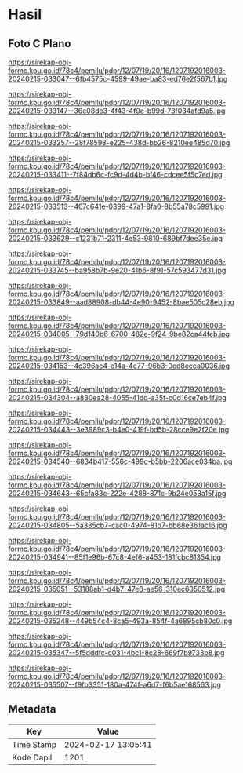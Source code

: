 # Hasil

## Foto C Plano

https://sirekap-obj-formc.kpu.go.id/78c4/pemilu/pdpr/12/07/19/20/16/1207192016003-20240215-033047--6fb4575c-4599-49ae-ba83-ed76e2f567b1.jpg

https://sirekap-obj-formc.kpu.go.id/78c4/pemilu/pdpr/12/07/19/20/16/1207192016003-20240215-033147--36e08de3-4f43-4f9e-b99d-73f034afd9a5.jpg

https://sirekap-obj-formc.kpu.go.id/78c4/pemilu/pdpr/12/07/19/20/16/1207192016003-20240215-033257--28f78598-e225-438d-bb26-8210ee485d70.jpg

https://sirekap-obj-formc.kpu.go.id/78c4/pemilu/pdpr/12/07/19/20/16/1207192016003-20240215-033411--7f84db6c-fc9d-4d4b-bf46-cdcee5f5c7ed.jpg

https://sirekap-obj-formc.kpu.go.id/78c4/pemilu/pdpr/12/07/19/20/16/1207192016003-20240215-033513--407c641e-0399-47a1-8fa0-8b55a78c5991.jpg

https://sirekap-obj-formc.kpu.go.id/78c4/pemilu/pdpr/12/07/19/20/16/1207192016003-20240215-033629--c1231b71-2311-4e53-9810-689bf7dee35e.jpg

https://sirekap-obj-formc.kpu.go.id/78c4/pemilu/pdpr/12/07/19/20/16/1207192016003-20240215-033745--ba958b7b-9e20-41b6-8f91-57c593477d31.jpg

https://sirekap-obj-formc.kpu.go.id/78c4/pemilu/pdpr/12/07/19/20/16/1207192016003-20240215-033849--aad88908-db44-4e90-9452-8bae505c28eb.jpg

https://sirekap-obj-formc.kpu.go.id/78c4/pemilu/pdpr/12/07/19/20/16/1207192016003-20240215-034005--79d140b6-6700-482e-9f24-9be82ca44feb.jpg

https://sirekap-obj-formc.kpu.go.id/78c4/pemilu/pdpr/12/07/19/20/16/1207192016003-20240215-034153--4c396ac4-e14a-4e77-96b3-0ed8ecca0036.jpg

https://sirekap-obj-formc.kpu.go.id/78c4/pemilu/pdpr/12/07/19/20/16/1207192016003-20240215-034304--a830ea28-4055-41dd-a35f-c0d16ce7eb4f.jpg

https://sirekap-obj-formc.kpu.go.id/78c4/pemilu/pdpr/12/07/19/20/16/1207192016003-20240215-034443--3e3989c3-b4e0-419f-bd5b-28cce9e2f20e.jpg

https://sirekap-obj-formc.kpu.go.id/78c4/pemilu/pdpr/12/07/19/20/16/1207192016003-20240215-034540--6834b417-556c-499c-b5bb-2206ace034ba.jpg

https://sirekap-obj-formc.kpu.go.id/78c4/pemilu/pdpr/12/07/19/20/16/1207192016003-20240215-034643--65cfa83c-222e-4288-871c-9b24e053a15f.jpg

https://sirekap-obj-formc.kpu.go.id/78c4/pemilu/pdpr/12/07/19/20/16/1207192016003-20240215-034805--5a335cb7-cac0-4974-81b7-bb68e361ac16.jpg

https://sirekap-obj-formc.kpu.go.id/78c4/pemilu/pdpr/12/07/19/20/16/1207192016003-20240215-034941--85f1e96b-67c8-4ef6-a453-181fcbc81354.jpg

https://sirekap-obj-formc.kpu.go.id/78c4/pemilu/pdpr/12/07/19/20/16/1207192016003-20240215-035051--53188ab1-d4b7-47e8-ae56-310ec6350512.jpg

https://sirekap-obj-formc.kpu.go.id/78c4/pemilu/pdpr/12/07/19/20/16/1207192016003-20240215-035248--449b54c4-8ca5-493a-854f-4a6895cb80c0.jpg

https://sirekap-obj-formc.kpu.go.id/78c4/pemilu/pdpr/12/07/19/20/16/1207192016003-20240215-035347--5f5dddfc-c031-4bc1-8c28-669f7b9733b8.jpg

https://sirekap-obj-formc.kpu.go.id/78c4/pemilu/pdpr/12/07/19/20/16/1207192016003-20240215-035507--f9fb3351-180a-474f-a6d7-f6b5ae168563.jpg


## Metadata

| Key        | Value               |
| ---------- | ------------------- |
| Time Stamp | 2024-02-17 13:05:41 |
| Kode Dapil | 1201                |




